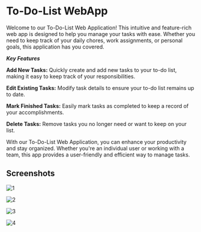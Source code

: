 
# To-Do-List WebApp

Welcome to our To-Do-List Web Application! This intuitive and feature-rich web app is designed to help you manage your tasks with ease. Whether you need to keep track of your daily chores, work assignments, or personal goals, this application has you covered.

***Key Features***

**Add New Tasks:** Quickly create and add new tasks to your to-do list, making it easy to keep track of your responsibilities.

**Edit Existing Tasks:** Modify task details to ensure your to-do list remains up to date.

**Mark Finished Tasks:** Easily mark tasks as completed to keep a record of your accomplishments.

**Delete Tasks:** Remove tasks you no longer need or want to keep on your list.

With our To-Do-List Web Application, you can enhance your productivity and stay organized. Whether you're an individual user or working with a team, this app provides a user-friendly and efficient way to manage tasks.


## Screenshots

![1](https://github.com/pillaiganeshmohan/To-Do-List-WebApp/assets/68379838/e60a0a0d-4130-46f9-bec2-929c6f3e77ef)

![2](https://github.com/pillaiganeshmohan/To-Do-List-WebApp/assets/68379838/4a990145-4d82-416e-8cda-3a22e6bed675)

![3](https://github.com/pillaiganeshmohan/To-Do-List-WebApp/assets/68379838/36ad2a27-82b9-4ef1-bb3d-e007c212b669)

![4](https://github.com/pillaiganeshmohan/To-Do-List-WebApp/assets/68379838/dd58e360-f91b-46d4-b779-ddd561d226cd)

